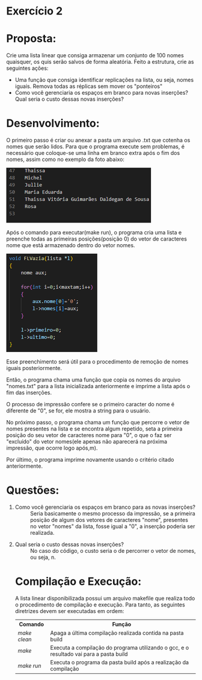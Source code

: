 <h1>Exercício 2</h1>
<h1>Proposta:</h1>
<p> Crie uma lista linear que consiga armazenar um conjunto de 100 nomes quaisquer, os quis serão salvos de forma aleatória. Feito a estrutura, crie as seguintes ações:</p>
<ul>
  <li>Uma função que consiga identificar replicações na lista, ou seja, nomes iguais. Remova todas as réplicas sem mover os "ponteiros"</li>
  <li>Como você gerenciaria os espaços em branco para novas inserções? Qual seria o custo dessas novas inserções?</li>
  </ul>
 <h1>Desenvolvimento:</h1>
 <p>O primeiro passo é criar ou anexar a pasta um arquivo .txt que cotenha os nomes que serão lidos. Para que o programa execute sem problemas, é necessário que coloque-se uma linha em branco extra após o fim dos nomes, assim como no exemplo da foto abaixo:</p>
 <img src="imgs/txt.png" alt=ExemploArquivoTxt>
<p>Após o comando para executar(make run), o programa cria uma lista e preenche todas as primeiras posições(posição 0) do vetor de caracteres nome que está armazenado dentro do vetor nomes.</p>
<img src="imgs/FazListaVazia.png" alt=FazListaVazia>
<p>Esse preenchimento será útil para o procedimento de remoção de nomes iguais posteriormente.</p>
<p> Então, o programa chama uma função que copia os nomes do arquivo "nomes.txt" para a lista inicializada anteriormente e imprime a lista após o fim das inserções.</p>
<p>O processo de impressão confere se o primeiro caracter do nome é diferente de "0", se for, ele mostra a string para o usuário.</p>
<p>No próximo passo, o programa chama um função que percorre o vetor de nomes presentes na lista e se encontra algum repetido, seta a primeira posição do seu vetor de caracteres nome para "0", o que o faz ser "excluído" do vetor nomes(ele apenas não aparecerá na próxima impressão, que ocorre logo após,m).</p>
<p>Por último, o programa imprime novamente usando o critério citado anteriormente.</p>
<h1>Questões:</h1>
<ol>
  <li>
    <dl>
      <dt>Como você gerenciaria os espaços em branco para as novas inserções?</dt>
      <dd> Seria basicamente o mesmo processo da impressão, se a primeira posição de algum dos vetores de caracteres "nome", presentes no vetor "nomes" da lista, fosse igual a "0", a inserção poderia ser realizada.</dd>
   </dl>
   </li>
    
 <li>
    <dl>
      <dt>Qual seria o custo dessas novas inserções?</dt>
      <dd>No caso do código, o custo seria o de percorrer o vetor de nomes, ou seja, n.</dd>
    </dl>
</li>

<h1>Compilação e Execução:</h1>
<p>A lista linear disponibilizada possui um arquivo makefile que realiza todo o procedimento de compilação e execução. Para tanto, as seguintes diretrizes devem ser executadas em ordem:</p>
<table>
  <tr>
    <th>Comando</th>
    <th>Função</th>
  </tr>
  
  <tr>
    <td><i>make clean</i></td>
    <td>Apaga a última compilação realizada contida na pasta build</td>
  </tr>
  
   <tr>
    <td><i>make</i></td>
    <td>Executa a compilação do programa utilizando o gcc, e o resultado vai para a pasta build</td>
  </tr>
  
  <tr>
    <td><i>make run</i></td>
    <td>Executa o programa da pasta build após a realização da compilação</td>
  </tr>
